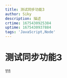 ```yaml
---
title: 测试同步功能3
author: Siky
description: 描述
crtime: 1675430925384
uptime: 1675430937884
tags: 'JavaScript,Node'
---
```


# 测试同步功能3
111